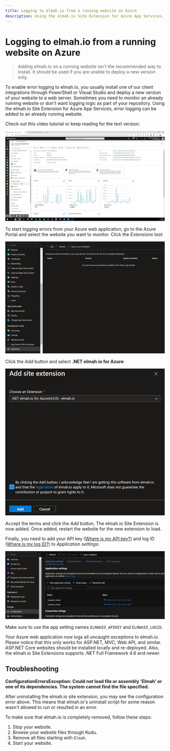 ```yaml
---
title: Logging to elmah.io from a running website on Azure
description: Using the elmah.io Site Extension for Azure App Services, error logging can be added to an already running website on Azure. Learn how.
---
```


# Logging to elmah.io from a running website on Azure

> Adding elmah.io on a running website isn't the recommended way to install. It should be used if you are unable to deploy a new version only.

To enable error logging to elmah.io, you usually install one of our client integrations through PowerShell or Visual Studio and deploy a new version of your website to a web server. Sometimes you need to monitor an already running website or don't want logging logic as part of your repository. Using the elmah.io Site Extension for Azure App Services, error logging can be added to an already running website.

Check out this video tutorial or keep reading for the text version:

<a class="video-box" data-fancybox="" href="https://www.youtube.com/watch?v=R50FCpRtkjc&amp;autoplay=1&amp;rel=0" title="azure-apps-services">
  <img class="no-lightbox" src="../images/tour/azure-apps-services.jpg" alt="azure-apps-services" />
  <i class="fad fa-play-circle"></i>
</a>

To start logging errors from your Azure web application, go to the Azure Portal and select the website you want to monitor. Click the *Extensions* tool:

![Add Site Extension](images/add-site-extension-v2.png)

Click the *Add* button and select **.NET elmah.io for Azure**:

![Select elmah.io](images/select-elmah-io-site-extension-v2.png)

Accept the terms and click the *Add* button. The elmah.io Site Extension is now added. Once added, restart the website for the new extension to load.

Finally, you need to add your API key ([Where is my API key?](https://docs.elmah.io/where-is-my-api-key/)) and log ID ([Where is my log ID?](https://docs.elmah.io/where-is-my-log-id/)) to *Application settings*:

![Add API key and log ID to application settings](images/add-api-key-and-log-id-to-application-settings-v2.png)

Make sure to use the app setting names `ELMAHIO_APIKEY` and `ELMAHIO_LOGID`.

Your Azure web application now logs all uncaught exceptions to elmah.io. Please notice that this only works for ASP.NET, MVC, Web API, and similar. ASP.NET Core websites should be installed locally and re-deployed. Also, the elmah.io Site Extensions supports .NET Full Framework 4.6 and newer.

## Troubleshooting

**ConfigurationErrorsException: Could not load file or assembly 'Elmah' or one of its dependencies. The system cannot find the file specified.**

After uninstalling the elmah.io site extension, you may see the configuration error above. This means that elmah.io's uninstall script for some reason wasn't allowed to run or resulted in an error.

To make sure that elmah.io is completely removed, follow these steps:

1. Stop your website.
2. Browse your website files through Kudu.
3. Remove all files starting with `Elmah`.
4. Start your website.